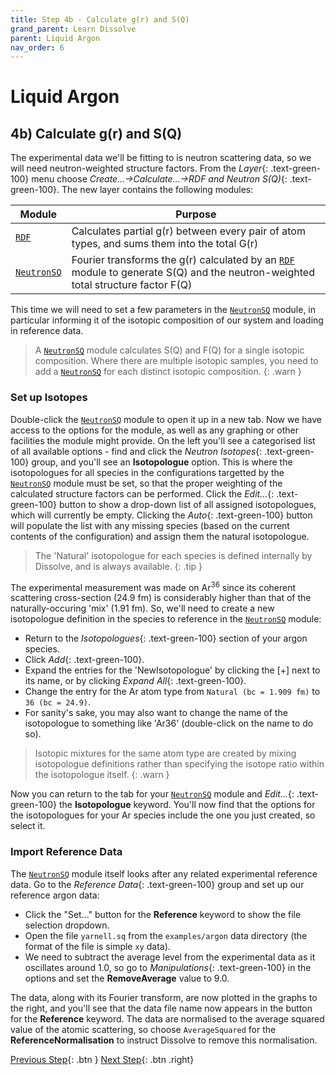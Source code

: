 ```yaml
---
title: Step 4b - Calculate g(r) and S(Q)
grand_parent: Learn Dissolve
parent: Liquid Argon
nav_order: 6
---
```

# Liquid Argon

## 4b) Calculate g(r) and S(Q)

The experimental data we'll be fitting to is neutron scattering data, so we will need neutron-weighted structure factors. From the _Layer_{: .text-green-100} menu choose _Create...→Calculate...→RDF and Neutron S(Q)_{: .text-green-100}. The new layer contains the following modules:

| Module | Purpose |
|--------|---------|
| [`RDF`](/modules/rdf) | Calculates partial g(r) between every pair of atom types, and sums them into the total G(r) |
| [`NeutronSQ`](/modules/neutronsq) | Fourier transforms the g(r) calculated by an [`RDF`](/modules/rdf) module to generate S(Q) and the neutron-weighted total structure factor F(Q) |

This time we will need to set a few parameters in the [`NeutronSQ`](/modules/neutronsq) module, in particular informing it of the isotopic composition of our system and loading in reference data.

> A [`NeutronSQ`](/modules/neutronsq) module calculates S(Q) and F(Q) for a single isotopic composition. Where there are multiple isotopic samples, you need to add a [`NeutronSQ`](/modules/neutronsq) for each distinct isotopic composition.
{: .warn }

### Set up Isotopes

Double-click the [`NeutronSQ`](/modules/neutronsq) module to open it up in a new tab. Now we have access to the options for the module, as well as any graphing or other facilities the module might provide. On the left you'll see a categorised list of all available options - find and click the _Neutron Isotopes_{: .text-green-100} group, and you'll see an **Isotopologue** option. This is where the isotopologues for all species in the configurations targetted by the [`NeutronSQ`](/modules/neutronsq) module must be set, so that the proper weighting of the calculated structure factors can be performed. Click the _Edit..._{: .text-green-100} button to show a drop-down list of all assigned isotopologues, which will currently be empty. Clicking the _Auto_{: .text-green-100} button will populate the list with any missing species (based on the current contents of the configuration) and assign them the natural isotopologue.

> The 'Natural' isotopologue for each species is defined internally by Dissolve, and is always available.
{: .tip }

The experimental measurement was made on Ar<sup>36</sup> since its coherent scattering cross-section (24.9 fm) is considerably higher than that of the naturally-occuring 'mix' (1.91 fm). So, we'll need to create a new isotopologue definition in the species to reference in the [`NeutronSQ`](/modules/neutronsq) module:

- Return to the _Isotopologues_{: .text-green-100} section of your argon species.
- Click _Add_{: .text-green-100}.
- Expand the entries for the 'NewIsotopologue' by clicking the [+] next to its name, or by clicking _Expand All_{: .text-green-100}.
- Change the entry for the Ar atom type from `Natural (bc = 1.909 fm)` to `36 (bc = 24.9)`.
- For sanity's sake, you may also want to change the name of the isotopologue to something like 'Ar36' (double-click on the name to do so).

> Isotopic mixtures for the same atom type are created by mixing isotopologue definitions rather than specifying the isotope ratio within the isotopologue itself.
{: .warn }

Now you can return to the tab for your [`NeutronSQ`](/modules/neutronsq) module and _Edit..._{: .text-green-100} the **Isotopologue** keyword. You'll now find that the options for the isotopologues for your Ar species include the one you just created, so select it.

### Import Reference Data

The [`NeutronSQ`](/modules/neutronsq) module itself looks after any related experimental reference data. Go to the _Reference Data_{: .text-green-100} group and set up our reference argon data:

- Click the "Set..." button for the **Reference** keyword to show the file selection dropdown.
- Open the file `yarnell.sq` from the `examples/argon` data directory (the format of the file is simple `xy` data).
- We need to subtract the average level from the experimental data as it oscillates around 1.0, so go to _Manipulations_{: .text-green-100} in the options and set the **RemoveAverage** value to 9.0.

The data, along with its Fourier transform, are now plotted in the graphs to the right, and you'll see that the data file name now appears in the button for the **Reference** keyword. The data are normalised to the average squared value of the atomic scattering, so choose `AverageSquared` for the **ReferenceNormalisation** to instruct Dissolve to remove this normalisation.

[Previous Step](step4a.md){: .btn }   [Next Step](step5.md){: .btn .right}
